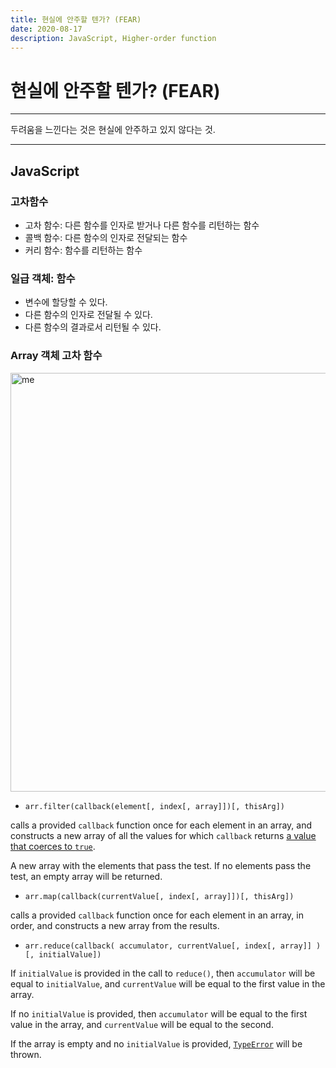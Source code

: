 ```yaml
---
title: 현실에 안주할 텐가? (FEAR)
date: 2020-08-17
description: JavaScript, Higher-order function
---
```


# 현실에 안주할 텐가? (FEAR)

---

두려움을 느낀다는 것은 현실에 안주하고 있지 않다는 것.

---

## JavaScript

### 고차함수

- 고차 함수: 다른 함수를 인자로 받거나 다른 함수를 리턴하는 함수
- 콜백 함수: 다른 함수의 인자로 전달되는 함수
- 커리 함수: 함수를 리턴하는 함수

### 일급 객체: 함수

- 변수에 할당할 수 있다.
- 다른 함수의 인자로 전달될 수 있다.
- 다른 함수의 결과로서 리턴될 수 있다.

### Array 객체 고차 함수

<Image src='/images/Array methods cheatsheet.png' alt="me" width="590px" height="670px" />

- `arr.filter(callback(element[, index[, array]])[, thisArg])`

calls a provided `callback` function once for each element in an array, and constructs a new array of all the values for which `callback` returns [a value that coerces to `true`](https://developer.mozilla.org/en-US/docs/Glossary/Truthy).

A new array with the elements that pass the test. If no elements pass the test, an empty array will be returned.

- `arr.map(callback(currentValue[, index[, array]])[, thisArg])`

calls a provided `callback` function once for each element in an array, in order, and constructs a new array from the results.

- `arr.reduce(callback( accumulator, currentValue[, index[, array]] )[, initialValue])`

If `initialValue` is provided in the call to `reduce()`, then `accumulator` will be equal to `initialValue`, and `currentValue` will be equal to the first value in the array.

If no `initialValue` is provided, then `accumulator` will be equal to the first value in the array, and `currentValue` will be equal to the second.

If the array is empty and no `initialValue` is provided, [`TypeError`](https://developer.mozilla.org/en-US/docs/Web/JavaScript/Reference/Global_Objects/TypeError) will be thrown.
